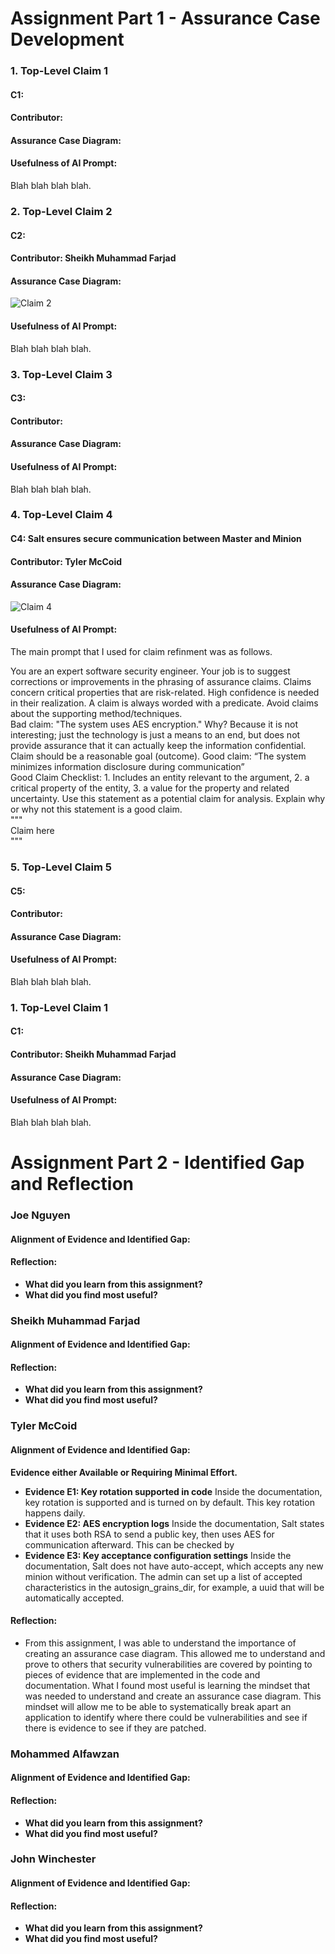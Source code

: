 # Assignment Part 1 - Assurance Case Development


### **1. Top-Level Claim 1** 
#### C1: 
#### Contributor:
#### Assurance Case Diagram:

#### Usefulness of AI Prompt:
Blah blah blah blah. 


### **2. Top-Level Claim 2** 
#### C2: 
#### Contributor: Sheikh Muhammad Farjad
#### Assurance Case Diagram:
![Claim 2](./assurance_cases/Claim_Farjad.svg)
#### Usefulness of AI Prompt:
Blah blah blah blah. 


### **3. Top-Level Claim 3** 
#### C3: 
#### Contributor: 
#### Assurance Case Diagram:

#### Usefulness of AI Prompt:
Blah blah blah blah. 

### **4. Top-Level Claim 4** 
#### C4: Salt ensures secure communication between Master and Minion
#### Contributor: Tyler McCoid
#### Assurance Case Diagram:
![Claim 4](./assurance_cases/Claim_Tyler.svg)
#### Usefulness of AI Prompt:
The main prompt that I used for claim refinment was as follows.

You are an expert software security engineer. Your job is to suggest corrections or improvements in the phrasing of assurance claims. Claims concern critical properties that are risk-related. High confidence is needed in their realization. A claim is always worded with a predicate. Avoid claims about the supporting method/techniques. <br /> Bad claim: "The system uses AES encryption." Why? Because it is not interesting; just the technology is just a means to an end, but does not provide assurance that it can actually keep the information confidential. Claim should be a reasonable goal (outcome). Good claim: “The system minimizes information disclosure during communication” <br /> Good Claim Checklist: 1. Includes an entity relevant to the argument, 2. a critical property of the entity, 3. a value for the property and related uncertainty. Use this statement as a potential claim for analysis. Explain why or why not this statement is a good claim. 
<br />""" 
<br />Claim here
<br />"""

### **5. Top-Level Claim 5** 
#### C5: 
#### Contributor:
#### Assurance Case Diagram:

#### Usefulness of AI Prompt:
Blah blah blah blah. 


### **1. Top-Level Claim 1** 
#### C1: 
#### Contributor: Sheikh Muhammad Farjad
#### Assurance Case Diagram:

#### Usefulness of AI Prompt:
Blah blah blah blah. 


# Assignment Part 2 - Identified Gap and Reflection


### Joe Nguyen
#### Alignment of Evidence and Identified Gap:

#### Reflection:
- **What did you learn from this assignment?**
- **What did you find most useful?**


### Sheikh Muhammad Farjad
#### Alignment of Evidence and Identified Gap:

#### Reflection:
- **What did you learn from this assignment?**
- **What did you find most useful?**


### Tyler McCoid
#### Alignment of Evidence and Identified Gap:

**Evidence either Available or Requiring Minimal Effort.**
- **Evidence E1: Key rotation supported in code** Inside the documentation, key rotation is supported and is turned on by default. This key rotation happens daily.
- **Evidence E2: AES encryption logs** Inside the documentation, Salt states that it uses both RSA to send a public key, then uses AES for communication afterward. This can be checked by  
- **Evidence E3: Key acceptance configuration settings** Inside the documentation, Salt does not have auto-accept, which accepts any new minion without verification. The admin can set up a list of accepted characteristics in the autosign_grains_dir, for example, a uuid that will be automatically accepted. 

#### Reflection:
- From this assignment, I was able to understand the importance of creating an assurance case diagram. This allowed me to understand and prove to others that security vulnerabilities are covered by pointing to pieces of evidence that are implemented in the code and documentation. What I found most useful is learning the mindset that was needed to understand and create an assurance case diagram. This mindset will allow me to be able to systematically break apart an application to identify where there could be vulnerabilities and see if there is evidence to see if they are patched. 


### Mohammed Alfawzan
#### Alignment of Evidence and Identified Gap:

#### Reflection:
- **What did you learn from this assignment?**
- **What did you find most useful?**



### John Winchester
#### Alignment of Evidence and Identified Gap:

#### Reflection:
- **What did you learn from this assignment?**
- **What did you find most useful?**
